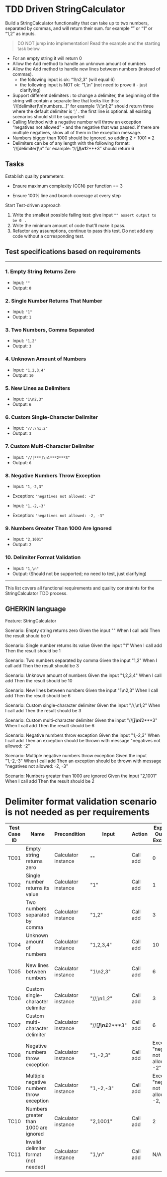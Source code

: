 # TDD Driven StringCalculator

Build a StringCalculator functionality that can take up to two numbers, separated by commas, and will return their sum. 
for example “” or “1” or “1,2” as inputs.

> DO NOT jump into implementation! Read the example and the starting task below.

- For an empty string it will return 0
- Allow the Add method to handle an unknown amount of numbers
- Allow the Add method to handle new lines between numbers (instead of commas).
  - the following input is ok: “1\n2,3” (will equal 6)
  - the following input is NOT ok: “1,\n” (not need to prove it - just clarifying)
- Support different delimiters : to change a delimiter, the beginning of the string will contain a separate line that looks like this: “//[delimiter]\n[numbers…]” for example “//;\n1;2” should return three where the default delimiter is ‘;’ .
the first line is optional. all existing scenarios should still be supported
- Calling Method with a negative number will throw an exception “negatives not allowed” - and the negative that was passed. if there are multiple negatives, show all of them in the exception message.
- Numbers bigger than 1000 should be ignored, so adding 2 + 1001 = 2
- Delimiters can be of any length with the following format: “//[delimiter]\n” for example: “//[***]\n1***2***3” should return 6

## Tasks



Establish quality parameters:

- Ensure  maximum complexity (CCN) per function == 3

- Ensure 100% line and branch coverage at every step

  

Start Test-driven approach

1. Write the smallest possible failing test: give input `"" assert output to be 0 ` .
2. Write the minimum amount of code that'll make it pass.
3. Refactor any assumptions, continue to pass this test. Do not add any code without a corresponding test.




## Test specifications based on requirements

---

### 1. **Empty String Returns Zero**
- Input: `""`
- Output: `0`

### 2. **Single Number Returns That Number**
- Input: `"1"`
- Output: `1`

### 3. **Two Numbers, Comma Separated**
- Input: `"1,2"`
- Output: `3`

### 4. **Unknown Amount of Numbers**
- Input: `"1,2,3,4"`
- Output: `10`

### 5. **New Lines as Delimiters**
- Input: `"1\n2,3"`
- Output: `6`

### 6. **Custom Single-Character Delimiter**
- Input: `"//;\n1;2"`
- Output: `3`

### 7. **Custom Multi-Character Delimiter**
- Input: `"//[***]\n1***2***3"`
- Output: `6`

### 8. **Negative Numbers Throw Exception**
- Input: `"1,-2,3"`
- Exception: `"negatives not allowed: -2"`

- Input: `"1,-2,-3"`
- Exception: `"negatives not allowed: -2, -3"`

### 9. **Numbers Greater Than 1000 Are Ignored**
- Input: `"2,1001"`
- Output: `2`

### 10. **Delimiter Format Validation**
- Input: `"1,\n"`
- Output: (Should not be supported; no need to test, just clarifying)

---

This list covers all functional requirements and quality constraints for the StringCalculator TDD process.


##  GHERKIN language

Feature: StringCalculator

  Scenario: Empty string returns zero
    Given the input ""
    When I call add
    Then the result should be 0

  Scenario: Single number returns its value
    Given the input "1"
    When I call add
    Then the result should be 1

  Scenario: Two numbers separated by comma
    Given the input "1,2"
    When I call add
    Then the result should be 3

  Scenario: Unknown amount of numbers
    Given the input "1,2,3,4"
    When I call add
    Then the result should be 10

  Scenario: New lines between numbers
    Given the input "1\n2,3"
    When I call add
    Then the result should be 6

  Scenario: Custom single-character delimiter
    Given the input "//;\n1;2"
    When I call add
    Then the result should be 3

  Scenario: Custom multi-character delimiter
    Given the input "//[***]\n1***2***3"
    When I call add
    Then the result should be 6

  Scenario: Negative numbers throw exception
    Given the input "1,-2,3"
    When I call add
    Then an exception should be thrown with message "negatives not allowed: -2"

  Scenario: Multiple negative numbers throw exception
    Given the input "1,-2,-3"
    When I call add
    Then an exception should be thrown with message "negatives not allowed: -2, -3"

  Scenario: Numbers greater than 1000 are ignored
    Given the input "2,1001"
    When I call add
    Then the result should be 2

# Delimiter format validation scenario is not needed as per requirements



| Test Case ID | Name                                   | Precondition         | Input                | Action         | Expected Output / Exception                | Comment                                      |
|--------------|----------------------------------------|----------------------|----------------------|---------------|---------------------------------------------|----------------------------------------------|
| TC01         | Empty string returns zero               | Calculator instance  | ""                   | Call add      | 0                                           | Basic case                                   |
| TC02         | Single number returns its value         | Calculator instance  | "1"                  | Call add      | 1                                           | Single value                                 |
| TC03         | Two numbers separated by comma          | Calculator instance  | "1,2"                | Call add      | 3                                           | Standard comma delimiter                     |
| TC04         | Unknown amount of numbers               | Calculator instance  | "1,2,3,4"            | Call add      | 10                                          | Multiple values                              |
| TC05         | New lines between numbers               | Calculator instance  | "1\n2,3"             | Call add      | 6                                           | Supports newline as delimiter                |
| TC06         | Custom single-character delimiter       | Calculator instance  | "//;\n1;2"           | Call add      | 3                                           | Custom delimiter                             |
| TC07         | Custom multi-character delimiter        | Calculator instance  | "//[***]\n1***2***3" | Call add      | 6                                           | Multi-character delimiter                    |
| TC08         | Negative numbers throw exception        | Calculator instance  | "1,-2,3"             | Call add      | Exception: "negatives not allowed: -2"      | Exception for negative input                 |
| TC09         | Multiple negative numbers throw exception| Calculator instance  | "1,-2,-3"            | Call add      | Exception: "negatives not allowed: -2, -3"  | Exception lists all negatives                |
| TC10         | Numbers greater than 1000 are ignored   | Calculator instance  | "2,1001"             | Call add      | 2                                           | Ignores numbers > 1000                       |
| TC11         | Invalid delimiter format (not needed)   | Calculator instance  | "1,\n"               | Call add      | N/A                                         | Not required to test, just for




